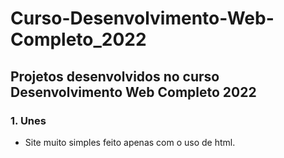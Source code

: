 # Curso-Desenvolvimento-Web-Completo_2022
## Projetos desenvolvidos no curso Desenvolvimento Web Completo 2022
### 1. Unes
* Site muito simples feito apenas com o uso de html.